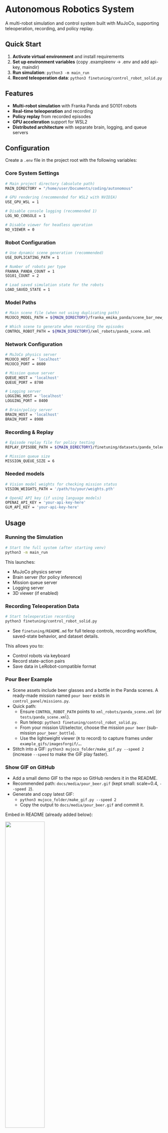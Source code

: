 # Autonomous Robotics System

A multi-robot simulation and control system built with MuJoCo, supporting teleoperation, recording, and policy replay.

## Quick Start

1. **Activate virtual environment** and install requirements
2. **Set up environment variables** (copy .exampleenv -> .env and add api-key, maindir)
3. **Run simulation**: `python3 -m main_run`
4. **Record teleoperation data**: `python3 finetuning/control_robot_solid.py`

## Features

- **Multi-robot simulation** with Franka Panda and SO101 robots
- **Real-time teleoperation** and recording
- **Policy replay** from recorded episodes
- **GPU acceleration** support for WSL2
- **Distributed architecture** with separate brain, logging, and queue servers

## Configuration

Create a `.env` file in the project root with the following variables:

### Core System Settings
```bash
# Main project directory (absolute path)
MAIN_DIRECTORY = "/home/user/Documents/coding/autonomous"

# GPU rendering (recommended for WSL2 with NVIDIA)
USE_GPU_WSL = 1

# Disable console logging (recommended 1)
LOG_NO_CONSOLE = 1

# Disable viewer for headless operation
NO_VIEWER = 0
```

### Robot Configuration
```bash
# Use dynamic scene generation (recommended)
USE_DUPLICATING_PATH = 1

# Number of robots per type
FRANKA_PANDA_COUNT = 1
SO101_COUNT = 2

# Load saved simulation state for the robots
LOAD_SAVED_STATE = 1
```

### Model Paths
```bash
# Main scene file (when not using duplicating path)
MUJOCO_MODEL_PATH = ${MAIN_DIRECTORY}/franka_emika_panda/scene_bar_new_ziv.xml

# Which scene to generate when recording the episodes
CONTROL_ROBOT_PATH = ${MAIN_DIRECTORY}/xml_robots/panda_scene.xml
```

### Network Configuration
```bash
# MuJoCo physics server
MUJOCO_HOST = 'localhost'
MUJOCO_PORT = 8600

# Mission queue server
QUEUE_HOST = 'localhost'
QUEUE_PORT = 8700

# Logging server
LOGGING_HOST = 'localhost'
LOGGING_PORT = 8400

# Brain/policy server
BRAIN_HOST = 'localhost'
BRAIN_PORT = 8900
```

### Recording & Replay
```bash
# Episode replay file for policy testing
REPLAY_EPISODE_PATH = ${MAIN_DIRECTORY}/finetuning/datasets/panda_teleop_dataset/data/chunk-000/episode_000001.parquet

# Mission queue size
MISSION_QUEUE_SIZE = 6
```

### Needed models
```bash
# Vision model weights for checking mission status
VISION_WEIGHTS_PATH = '/path/to/your/weights.pth'

# OpenAI API key (if using language models)
OPENAI_API_KEY = 'your-api-key-here'
GLM_API_KEY = 'your-api-key-here'
```

## Usage

### Running the Simulation
```bash
# Start the full system (after starting venv)
python3 -m main_run
```

This launches:
- MuJoCo physics server
- Brain server (for policy inference)
- Mission queue server
- Logging server
- 3D viewer (if enabled)

### Recording Teleoperation Data
```bash
# Start teleoperation recording
python3 finetuning/control_robot_solid.py
```

- See `finetuning/README.md` for full teleop controls, recording workflow, saved-state behavior, and dataset details.

This allows you to:
- Control robots via keyboard
- Record state-action pairs
- Save data in LeRobot-compatible format

### Pour Beer Example
- Scene assets include beer glasses and a bottle in the Panda scenes. A ready-made mission named `pour beer` exists in `control_panel/missions.py`.
- Quick path:
  - Ensure `CONTROL_ROBOT_PATH` points to `xml_robots/panda_scene.xml` (or `tests/panda_scene.xml`).
  - Run teleop: `python3 finetuning/control_robot_solid.py`.
  - From your mission UI/selector, choose the mission `pour beer` (sub-mission `pour_beer_bottle`).
  - Use the lightweight viewer (`R` to record) to capture frames under `example_gifs/imagesforgif/…`.
- Stitch into a GIF: `python3 mujoco_folder/make_gif.py --speed 2` (increase `--speed` to make the GIF play faster).

### Show GIF on GitHub
- Add a small demo GIF to the repo so GitHub renders it in the README.
- Recommended path: `docs/media/pour_beer.gif` (kept small: scale=0.4, `--speed 2`).
- Generate and copy latest GIF:
  - `python3 mujoco_folder/make_gif.py --speed 2`
  - Copy the output to `docs/media/pour_beer.gif` and commit it.

Embed in README (already added below):

<img src="example_gifs/pour_beer_example.gif" width="50%" height="50%"/>

### Replaying Policies
Preferred: place mission datasets under `finetuning/mission_episodes/<robot_type>/<mission>/<sub_mission>.parquet`.
Legacy: you can set `REPLAY_EPISODE_PATH` to a single episode parquet to test policy replay.

## System Architecture

- **MuJoCo Server**: Physics simulation and robot control
- **Brain Server**: Policy inference and action generation
- **Queue Server**: Mission and task management
- **Logging Server**: Centralized logging across all components
- **Viewer**: Real-time 3D visualization

## Troubleshooting

### GPU Rendering Issues
- Ensure NVIDIA drivers are installed in WSL2
- Set `USE_GPU_WSL = 1` for hardware acceleration
- Check `nvidia-smi` works in WSL2

### Port Conflicts
The system automatically detects and resolves port conflicts by offering to kill conflicting processes.

### Multiple Robots
Increase `FRANKA_PANDA_COUNT` and `SO101_COUNT` to add more robots. GPU rendering is recommended for 3+ robots.

## Adding Missions

- Define missions and sub-missions in `control_panel/missions.py` (`SUPPORTED_MISSIONS`) and assign per robot in `SUPPORTED_MISSIONS_PER_ROBOT`.
- Provide datasets under `finetuning/mission_episodes/<robot_type>/<mission>/<sub_mission>.parquet` where `<sub_mission>` file names match each entry you added.
- The replayer loads actions exactly as recorded. If a reset step like `reset_before_new_mission` has no parquet, a synthetic reset sequence is generated and held for a configurable duration.
- Optional: add `obs_to_action.json` alongside parquet to map `observation.state` indices into actions when `REPLAY_USE_OBS_AS_ACTION=1`.

## Additional Environment Variables

Beyond the core settings above, these control replay and state handling (add to `.env` as needed):
- CONTROL_HZ: Control/replay loop frequency in Hz (default 60).
